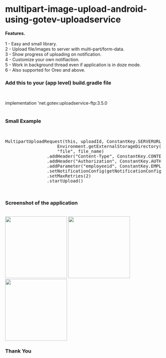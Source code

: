 # multipart-image-upload-android-using-gotev-uploadservice

<b>Features.</b><br/><br/>
1 - Easy and small library.</br>
2 - Upload file/images to server with multi-part/form-data.</br>
3 - Show progress of uploading on notification.</br>
4 - Customize your own notifiaction.</br>
5 - Work in background thread even if application is in doze mode.</br>
6 - Also supported for Oreo and above.
<br/>

<h3>Add this to your (app level) build.gradle file</h3><br/>

implementation 'net.gotev:uploadservice-ftp:3.5.0
<br/><br/>

<h3> Small Example </h3><br/>
<pre>
MultipartUploadRequest(this, uploadId, ConstantKey.SERVERURL).addFileToUpload(
                    Environment.getExternalStorageDirectory().toString() + "/.ashish/" + file_name,
                    "file", file_name)
                .addHeader("Content-Type", ConstantKey.CONTENT_TYPE)
                .addHeader("Authorization", ConstantKey.AUTHORIZATION)
                .addParameter("employeeid", ConstantKey.EMPLOYEEID)
                .setNotificationConfig(getNotificationConfig(uploadId))
                .setMaxRetries(2)
                .startUpload()
</pre>
<br/>
<h3>Screenshot of the application</h3><br/>
<img src="https://github.com/ashishgupta191193/multipart-image-upload-android-using-gotev-uploadservice/blob/master/result1.jpeg" width="200" heigt="350"/>
<img src="https://github.com/ashishgupta191193/multipart-image-upload-android-using-gotev-uploadservice/blob/master/result2.jpeg" width="200" heigt="350"/>
<img src="https://github.com/ashishgupta191193/multipart-image-upload-android-using-gotev-uploadservice/blob/master/result3.jpeg" width="200" heigt="350"/>
<br/>

<h3>Thank You</h3>
